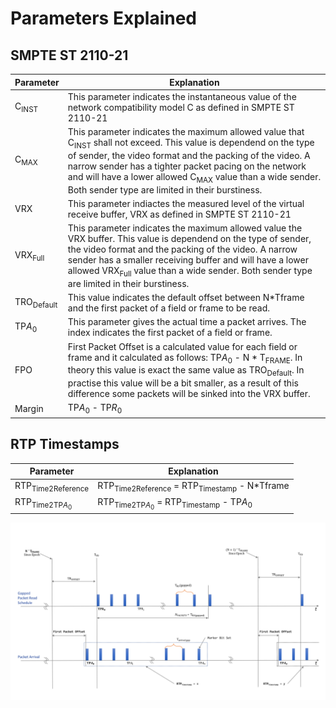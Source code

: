 # Parameters Explained

## SMPTE ST 2110-21

| Parameter | Explanation |
| ------ | ------ |
| C<sub>INST</sub>  | This parameter indicates the instantaneous value of the network compatibility model C as defined in SMPTE ST 2110-21 |
| C<sub>MAX</sub> | This parameter indicates the maximum allowed value that C<sub>INST</sub> shall not exceed. This value is dependend on the type of sender, the video format and the packing of the video. A narrow sender has a tighter packet pacing on the network and will have a lower allowed C<sub>MAX</sub> value than a wide sender. Both sender type are limited in their burstiness. |
| VRX | This parameter indiactes the measured level of the virtual receive buffer, VRX as defined in SMPTE ST 2110-21 |
| VRX<sub>Full</sub> |  This parameter indicates the maximum allowed value the VRX buffer. This value is dependend on the type of sender, the video format and the packing of the video. A narrow sender has a smaller receiving buffer and will have a lower allowed VRX<sub>Full</sub> value than a wide sender. Both sender type are limited in their burstiness. |
| TRO<sub>Default</sub> | This value indicates the default offset between N*Tframe and the first packet of a field or frame to be read. |
| TP<i>A</i><sub>0</sub> | This parameter gives the actual time a packet arrives. The index indicates the first packet of a field or frame. |
| FPO | First Packet Offset is a calculated value for each field or frame and it calculated as follows: TP<i>A</i><sub>0</sub> - N * T<sub>FRAME</sub>. In theory this value is exact the same value as TRO<sub>Default</sub>. In practise this value will be a bit smaller, as a result of this difference some packets will be sinked into the VRX buffer.|
| Margin | TP<i>A</i><sub>0</sub> - TP<i>R</i><sub>0</sub> |
## RTP Timestamps
| Parameter | Explanation |
| ------ | ------ |
| RTP<sub>Time2Reference</sub> | RTP<sub>Time2Reference</sub> = RTP<sub>Timestamp</sub> - N*Tframe |
| RTP<sub>Time2TP<i>A</i><sub>0</sub></sub>| RTP<sub>Time2TP<i>A</i><sub>0</sub></sub> = RTP<sub>Timestamp</sub> - TP<i>A</i><sub>0</sub> |



![Packet Arrival](parameters_explained_1.png)